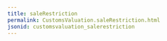 ```yaml
---
title: saleRestriction
permalink: CustomsValuation.saleRestriction.html
jsonid: customsvaluation_salerestriction
---
```

